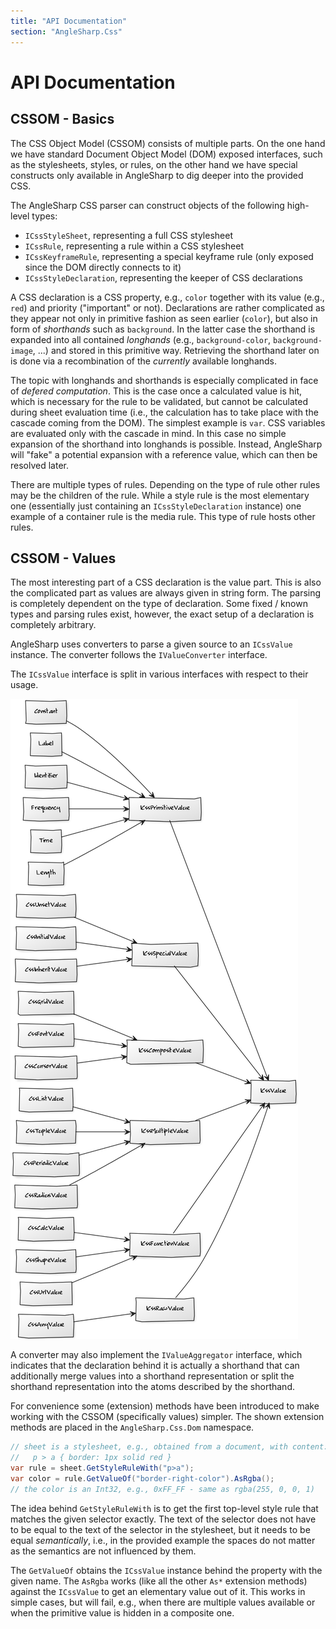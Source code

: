 ```yaml
---
title: "API Documentation"
section: "AngleSharp.Css"
---
```

# API Documentation

## CSSOM - Basics

The CSS Object Model (CSSOM) consists of multiple parts. On the one hand we have standard Document Object Model (DOM) exposed interfaces, such as the stylesheets, styles, or rules, on the other hand we have special constructs only available in AngleSharp to dig deeper into the provided CSS.

The AngleSharp CSS parser can construct objects of the following high-level types:

- `ICssStyleSheet`, representing a full CSS stylesheet
- `ICssRule`, representing a rule within a CSS stylesheet
- `ICssKeyframeRule`, representing a special keyframe rule (only exposed since the DOM directly connects to it)
- `ICssStyleDeclaration`, representing the keeper of CSS declarations

A CSS declaration is a CSS property, e.g., `color` together with its value (e.g., `red`) and priority ("important" or not). Declarations are rather complicated as they appear not only in primitive fashion as seen earlier (`color`), but also in form of *shorthands* such as `background`. In the latter case the shorthand is expanded into all contained *longhands* (e.g., `background-color`, `background-image`, ...) and stored in this primitive way. Retrieving the shorthand later on is done via a recombination of the *currently* available longhands.

The topic with longhands and shorthands is especially complicated in face of *defered computation*. This is the case once a calculated value is hit, which is necessary for the rule to be validated, but cannot be calculated during sheet evaluation time (i.e., the calculation has to take place with the cascade coming from the DOM). The simplest example is `var`. CSS variables are evaluated only with the cascade in mind. In this case no simple expansion of the shorthand into longhands is possible. Instead, AngleSharp will "fake" a potential expansion with a reference value, which can then be resolved later.

There are multiple types of rules. Depending on the type of rule other rules may be the children of the rule. While a style rule is the most elementary one (essentially just containing an `ICssStyleDeclaration` instance) one example of a container rule is the media rule. This type of rule hosts other rules.

## CSSOM - Values

The most interesting part of a CSS declaration is the value part. This is also the complicated part as values are always given in string form. The parsing is completely dependent on the type of declaration. Some fixed / known types and parsing rules exist, however, the exact setup of a declaration is completely arbitrary.

AngleSharp uses converters to parse a given source to an `ICssValue` instance. The converter follows the `IValueConverter` interface.

The `ICssValue` interface is split in various interfaces with respect to their usage.

![The CSSOM Value Tree](./cssom-value-tree.png)

A converter may also implement the `IValueAggregator` interface, which indicates that the declaration behind it is actually a shorthand that can additionally merge values into a shorthand representation or split the shorthand representation into the atoms described by the shorthand.

For convenience some (extension) methods have been introduced to make working with the CSSOM (specifically values) simpler. The shown extension methods are placed in the `AngleSharp.Css.Dom` namespace.

```cs
// sheet is a stylesheet, e.g., obtained from a document, with content:
//   p > a { border: 1px solid red }
var rule = sheet.GetStyleRuleWith("p>a");
var color = rule.GetValueOf("border-right-color").AsRgba();
// the color is an Int32, e.g., 0xFF_FF - same as rgba(255, 0, 0, 1)
```

The idea behind `GetStyleRuleWith` is to get the first top-level style rule that matches the given selector exactly. The text of the selector does not have to be equal to the text of the selector in the stylesheet, but it needs to be equal *semantically*, i.e., in the provided example the spaces do not matter as the semantics are not influenced by them.

The `GetValueOf` obtains the `ICssValue` instance behind the property with the given name. The `AsRgba` works (like all the other `As*` extension methods) against the `ICssValue` to get an elementary value out of it. This works in simple cases, but will fail, e.g., when there are multiple values available or when the primitive value is hidden in a composite one.
